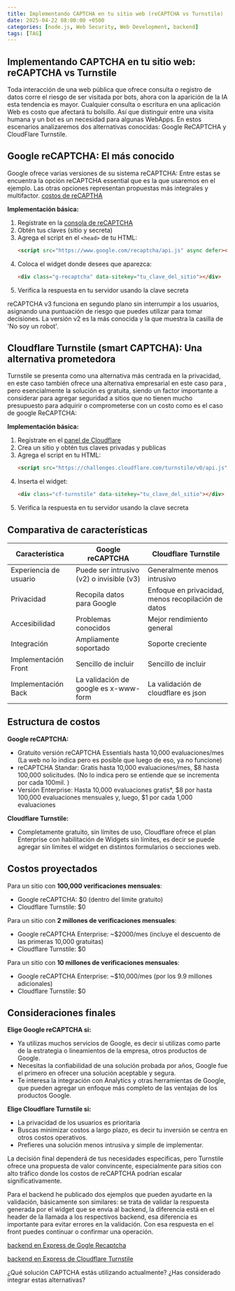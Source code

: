 ```yaml
---
title: Implementando CAPTCHA en tu sitio web (reCAPTCHA vs Turnstile)
date: 2025-04-22 08:00:00 +0500
categories: [node.js, Web Security, Web Development, backend]
tags: [TAG]
---
```


## Implementando CAPTCHA en tu sitio web: reCAPTCHA vs Turnstile

Toda interacción de una web pública que ofrece consulta o registro de datos corre el riesgo de ser visitada por bots, ahora con la aparición de la IA esta tendencia es mayor. Cualquier consulta o escritura en una aplicación Web es costo que afectará tu bolsillo. 
Así que distinguir entre una visita humana y un bot es un necesidad para algunas WebApps. 
En estos escenarios analizaremos dos alternativas conocidas: Google ReCAPTCHA y CloudFlare Turnstile.


## Google reCAPTCHA: El más conocido

Google ofrece varias versiones de su sistema reCAPTCHA: Entre estas se encuentra la opción reCAPTCHA essential que es la que usaremos en el ejemplo. 
Las otras opciones representan propuestas más integrales y multifactor. 
[costos de reCAPTHA](https://cloud.google.com/recaptcha/docs/compare-tiers?hl=es-419)

**Implementación básica:**
1. Regístrate en la [consola de reCAPTCHA](https://www.google.com/recaptcha/admin/create)
2. Obtén tus claves (sitio y secreta)
3. Agrega el script en el `<head>` de tu HTML:
   ```html
   <script src="https://www.google.com/recaptcha/api.js" async defer></script>
   ```
4. Coloca el widget donde desees que aparezca:
   ```html
   <div class="g-recaptcha" data-sitekey="tu_clave_del_sitio"></div>
   ```
5. Verifica la respuesta en tu servidor usando la clave secreta

reCAPTCHA v3 funciona en segundo plano sin interrumpir a los usuarios, asignando una puntuación de riesgo que puedes utilizar para tomar decisiones. 
La versión v2 es la más conocida y la que muestra la casilla de 'No soy un robot'.

## Cloudflare Turnstile (smart CAPTCHA): Una alternativa prometedora

Turnstile se presenta como una alternativa más centrada en la privacidad, en este caso también ofrece una alternativa empresarial en este caso para , pero esencialmente 
la solución es gratuita, siendo un factor importante a considerar para agregar seguridad a sitios que no tienen mucho presupuesto para adquirir o comprometerse con un costo como es el caso de google ReCAPTCHA:

**Implementación básica:**
1. Regístrate en el [panel de Cloudflare](https://dash.cloudflare.com/)
2. Crea un sitio y obtén tus claves privadas y publicas
3. Agrega el script en tu HTML:
   ```html
   <script src="https://challenges.cloudflare.com/turnstile/v0/api.js" async defer></script>
   ```
4. Inserta el widget:
   ```html
   <div class="cf-turnstile" data-sitekey="tu_clave_del_sitio"></div>
   ```
5. Verifica la respuesta en tu servidor usando la clave secreta


## Comparativa de características

| Característica         | Google reCAPTCHA                          | Cloudflare Turnstile                               |
| ---------------------- | ----------------------------------------- | -------------------------------------------------- |
| Experiencia de usuario | Puede ser intrusivo (v2) o invisible (v3) | Generalmente menos intrusivo                       |
| Privacidad             | Recopila datos para Google                | Enfoque en privacidad, menos recopilación de datos |
| Accesibilidad          | Problemas conocidos                       | Mejor rendimiento general                          |
| Integración            | Ampliamente soportado                     | Soporte creciente                                  |
| Implementación Front   | Sencillo de incluir                       | Sencillo de incluir                                |
| Implementación Back    | La validación de google es x-www-form     | La validación de cloudflare es json                |

## Estructura de costos

**Google reCAPTCHA:**
- Gratuito versión reCAPTCHA Essentials hasta 10,000 evaluaciones/mes (La web no lo indica pero es posible que luego de eso, ya no funcione)
- reCAPTCHA Standar: Gratis hasta 10,000 evaluaciones/mes, $8 hasta 100,000 solicitudes. (No lo indica pero se entiende que se incrementa por cada 100mil. )
- Versión Enterprise: Hasta 10,000 evaluaciones gratis*, $8 por hasta 100,000 evaluaciones mensuales y, luego, $1 por cada 1,000 evaluaciones

**Cloudflare Turnstile:**
- Completamente gratuito, sin límites de uso, Cloudflare ofrece el plan Enterprise con habilitación de Widgets sin límites, es decir se puede agregar sin limites  el widget en distintos formularios o secciones web.

## Costos proyectados

Para un sitio con **100,000 verificaciones mensuales**:
- Google reCAPTCHA: $0 (dentro del límite gratuito)
- Cloudflare Turnstile: $0

Para un sitio con **2 millones de verificaciones mensuales**:
- Google reCAPTCHA Enterprise: ~$2000/mes (incluye el descuento de las primeras 10,000 gratuitas)
- Cloudflare Turnstile: $0

Para un sitio con **10 millones de verificaciones mensuales**:
- Google reCAPTCHA Enterprise: ~$10,000/mes (por los 9.9 millones adicionales)
- Cloudflare Turnstile: $0

## Consideraciones finales

**Elige Google reCAPTCHA si:**
- Ya utilizas muchos servicios de Google, es decir si utilizas como parte de la estrategia o lineamientos de la empresa, otros productos de Google.
- Necesitas la confiabilidad de una solución probada por años, Google fue el primero en ofrecer una solución aceptable y segura.
- Te interesa la integración con Analytics y otras herramientas de Google, que pueden agregar un enfoque más completo de las ventajas de los productos Google.

**Elige Cloudflare Turnstile si:**
- La privacidad de los usuarios es prioritaria
- Buscas minimizar costos a largo plazo, es decir tu inversión se centra en otros costos operativos.
- Prefieres una solución menos intrusiva y simple de implementar.

La decisión final dependerá de tus necesidades específicas, pero Turnstile ofrece una propuesta de valor convincente, especialmente para sitios con alto tráfico donde los costos de reCAPTCHA podrían escalar significativamente.

Para el backend he publicado dos ejemplos que pueden ayudarte en la validación, básicamente son similares: se trata de validar la respuesta generada por el widget que se envía al backend, la diferencia está en el header de la llamada a los respectivos backend, esa diferencia es importante para evitar errores en la validación. Con esa respuesta en el front puedes continuar o confirmar una operación.

[backend en Express de Gogle Recaptcha](https://github.com/jorge-alvarado-revata/ex-captcha-validate)

[backend en Express de Cloudflare Turnstile](https://github.com/jorge-alvarado-revata/ex-captcha-turnstile-validate)

¿Qué solución CAPTCHA estás utilizando actualmente? ¿Has considerado integrar estas alternativas?
